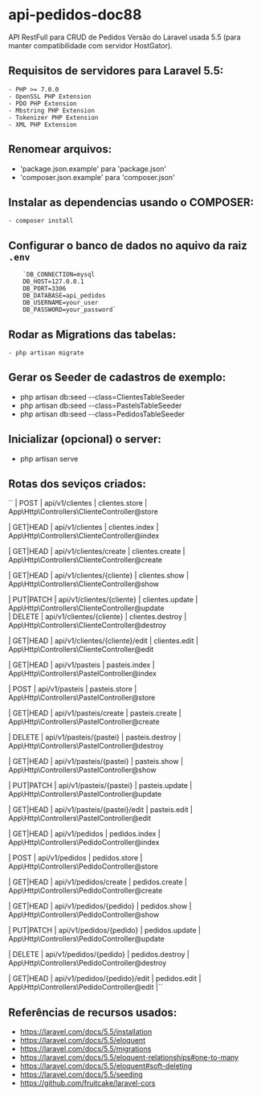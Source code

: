 # api-pedidos-doc88
API RestFull para CRUD de Pedidos
Versão do Laravel usada 5.5 (para manter compatibilidade com servidor HostGator).

## Requisitos de servidores para Laravel 5.5:
    
    - PHP >= 7.0.0
    - OpenSSL PHP Extension
    - PDO PHP Extension
    - Mbstring PHP Extension
    - Tokenizer PHP Extension
    - XML PHP Extension

## Renomear arquivos: 
 - 'package.json.example' para 'package.json'
 - 'composer.json.example' para 'composer.json'

## Instalar as dependencias usando o COMPOSER:
 
    - composer install

## Configurar o banco de dados no aquivo da raiz `.env`

        `DB_CONNECTION=mysql
        DB_HOST=127.0.0.1
        DB_PORT=3306
        DB_DATABASE=api_pedidos
        DB_USERNAME=your_user
        DB_PASSWORD=your_password`

## Rodar as Migrations das tabelas:
 
    - php artisan migrate 

## Gerar os Seeder de cadastros de exemplo:
  - php artisan db:seed --class=ClientesTableSeeder
  - php artisan db:seed --class=PastelsTableSeeder
  - php artisan db:seed --class=PedidosTableSeeder

## Inicializar (opcional) o server:
  - php artisan serve

## Rotas dos seviços criados:
``
| POST      | api/v1/clientes                | clientes.store   | App\Http\Controllers\ClienteController@store

| GET|HEAD  | api/v1/clientes    | clientes.index   | App\Http\Controllers\ClienteController@index   

| GET|HEAD  | api/v1/clientes/create         | clientes.create  | App\Http\Controllers\ClienteController@create  

| GET|HEAD  | api/v1/clientes/{cliente}      | clientes.show    | App\Http\Controllers\ClienteController@show    

| PUT|PATCH | api/v1/clientes/{cliente}      | clientes.update  | App\Http\Controllers\ClienteController@update  
| DELETE    | api/v1/clientes/{cliente}      | clientes.destroy | App\Http\Controllers\ClienteController@destroy 

| GET|HEAD  | api/v1/clientes/{cliente}/edit | clientes.edit    | App\Http\Controllers\ClienteController@edit    

| GET|HEAD  | api/v1/pasteis                 | pasteis.index    | App\Http\Controllers\PastelController@index    

| POST      | api/v1/pasteis                 | pasteis.store    | App\Http\Controllers\PastelController@store    

| GET|HEAD  | api/v1/pasteis/create          | pasteis.create   | App\Http\Controllers\PastelController@create   

| DELETE    | api/v1/pasteis/{pastei}        | pasteis.destroy  | App\Http\Controllers\PastelController@destroy  

| GET|HEAD  | api/v1/pasteis/{pastei}        | pasteis.show     | App\Http\Controllers\PastelController@show     

| PUT|PATCH | api/v1/pasteis/{pastei}        | pasteis.update   | App\Http\Controllers\PastelController@update   

| GET|HEAD  | api/v1/pasteis/{pastei}/edit   | pasteis.edit     | App\Http\Controllers\PastelController@edit     

| GET|HEAD  | api/v1/pedidos                 | pedidos.index    | App\Http\Controllers\PedidoController@index    

| POST      | api/v1/pedidos                 | pedidos.store    | App\Http\Controllers\PedidoController@store    

| GET|HEAD  | api/v1/pedidos/create          | pedidos.create   | App\Http\Controllers\PedidoController@create   

| GET|HEAD  | api/v1/pedidos/{pedido}        | pedidos.show     | App\Http\Controllers\PedidoController@show     

| PUT|PATCH | api/v1/pedidos/{pedido}        | pedidos.update   | App\Http\Controllers\PedidoController@update   

| DELETE    | api/v1/pedidos/{pedido}        | pedidos.destroy  | App\Http\Controllers\PedidoController@destroy  

| GET|HEAD  | api/v1/pedidos/{pedido}/edit   | pedidos.edit     | App\Http\Controllers\PedidoController@edit |``


## Referências de recursos usados:
 - https://laravel.com/docs/5.5/installation
 - https://laravel.com/docs/5.5/eloquent
 - https://laravel.com/docs/5.5/migrations
 - https://laravel.com/docs/5.5/eloquent-relationships#one-to-many
 - https://laravel.com/docs/5.5/eloquent#soft-deleting
 - https://laravel.com/docs/5.5/seeding
 - https://github.com/fruitcake/laravel-cors